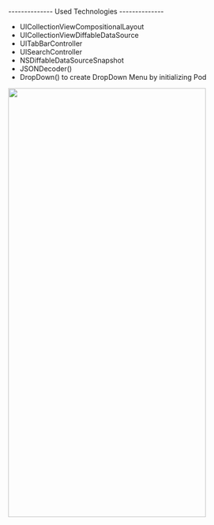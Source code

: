 -------------- Used Technologies --------------
- UICollectionViewCompositionalLayout
- UICollectionViewDiffableDataSource
- UITabBarController
- UISearchController
- NSDiffableDataSourceSnapshot
- JSONDecoder()
- DropDown() to create DropDown Menu by initializing Pod



<img src="![iosBootcampCompositionalLayout](https://github.com/atakanahmetyasin/Pazarama-iOS-Bootcamp/assets/142516106/2fe9e6c3-57fa-4f17-b016-f656e9c0814e)" width="400" height="868"/>

